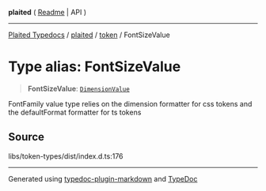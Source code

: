 **plaited** ( [Readme](../../README.md) \| API )

***

[Plaited Typedocs](../../../modules.md) / [plaited](../../modules.md) / [token](../README.md) / FontSizeValue

# Type alias: FontSizeValue

> **FontSizeValue**: [`DimensionValue`](DimensionValue.md)

FontFamily value type relies on the dimension formatter for css tokens
and the defaultFormat formatter for ts tokens

## Source

libs/token-types/dist/index.d.ts:176

***

Generated using [typedoc-plugin-markdown](https://www.npmjs.com/package/typedoc-plugin-markdown) and [TypeDoc](https://typedoc.org/)
